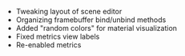 - Tweaking layout of scene editor
- Organizing framebuffer bind/unbind methods
- Added "random colors" for material visualization
- Fixed metrics view labels
- Re-enabled metrics
